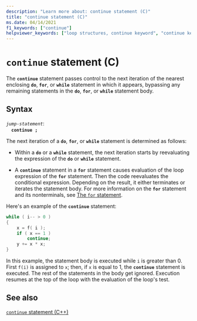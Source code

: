 ```yaml
---
description: "Learn more about: continue statement (C)"
title: "continue statement (C)"
ms.date: 04/14/2021
f1_keywords: ["continue"]
helpviewer_keywords: ["loop structures, continue keyword", "continue keyword [C]"]
---
```

# `continue` statement (C)

The **`continue`** statement passes control to the next iteration of the nearest enclosing **`do`**, **`for`**, or **`while`** statement in which it appears, bypassing any remaining statements in the **`do`**, **`for`**, or **`while`** statement body.

## Syntax

*`jump-statement`*:<br/>
&emsp;**`continue ;`**

The next iteration of a **`do`**, **`for`**, or **`while`** statement is determined as follows:

- Within a **`do`** or a **`while`** statement, the next iteration starts by reevaluating the expression of the **`do`** or **`while`** statement.

- A **`continue`** statement in a **`for`** statement causes evaluation of the loop expression of the **`for`** statement. Then the code reevaluates the conditional expression. Depending on the result, it either terminates or iterates the statement body. For more information on the **`for`** statement and its nonterminals, see [The `for` statement](../c-language/for-statement-c.md).

Here's an example of the **`continue`** statement:

```C
while ( i-- > 0 )
{
    x = f( i );
    if ( x == 1 )
        continue;
    y += x * x;
}
```

In this example, the statement body is executed while `i` is greater than 0. First `f(i)` is assigned to `x`; then, if `x` is equal to 1, the **`continue`** statement is executed. The rest of the statements in the body get ignored. Execution resumes at the top of the loop with the evaluation of the loop's test.

## See also

[`continue` statement (C++)](../cpp/continue-statement-cpp.md)
